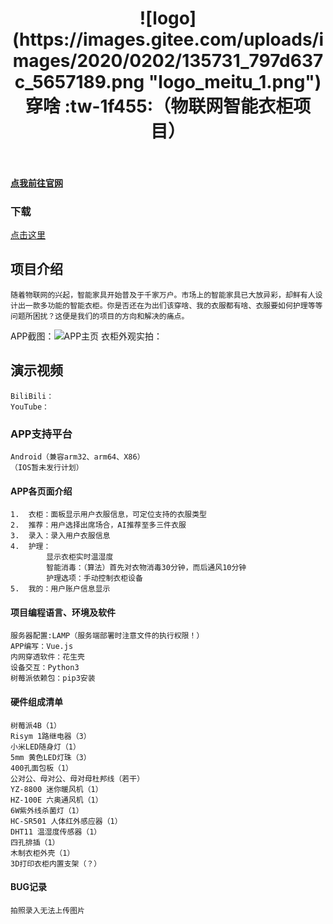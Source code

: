﻿<h1 align="center">
  ![logo](https://images.gitee.com/uploads/images/2020/0202/135731_797d637c_5657189.png "logo_meitu_1.png")
  <br>
  穿啥 :tw-1f455:（物联网智能衣柜项目）
  <br>
  <br>
</h1>

#### [点我前往官网](http://maosu.vicp.io/穿啥APP官网/index.html)

### 下载  
[点击这里](https://gitee.com/MaoSuSu/wear_what_app/releases)



## 项目介绍  
    随着物联网的兴起，智能家具开始普及于千家万户。市场上的智能家具已大放异彩，却鲜有人设计出一款多功能的智能衣柜。你是否还在为出们该穿啥、我的衣服都有啥、衣服要如何护理等等问题所困扰？这便是我们的项目的方向和解决的痛点。

APP截图：![APP主页](https://images.gitee.com/uploads/images/2020/0518/190847_4098b4a8_5657189.jpeg "APP主页.jpg")
衣柜外观实拍：

## 演示视频

    BiliBili：
    YouTube：

### APP支持平台

    Android（兼容arm32、arm64、X86）
    （IOS暂未发行计划）

#### APP各页面介绍

    1.  衣柜：面板显示用户衣服信息，可定位支持的衣服类型
    2.  推荐：用户选择出席场合，AI推荐至多三件衣服
    3.  录入：录入用户衣服信息
    4.  护理：
            显示衣柜实时温湿度
            智能消毒：（算法）首先对衣物消毒30分钟，而后通风10分钟
            护理选项：手动控制衣柜设备
    5.  我的：用户账户信息显示

#### 项目编程语言、环境及软件

    服务器配置:LAMP（服务端部署时注意文件的执行权限！）
    APP编写：Vue.js
    内网穿透软件：花生壳
    设备交互：Python3
    树莓派依赖包：pip3安装

#### 硬件组成清单

    树莓派4B（1）
    Risym 1路继电器（3）
    小米LED随身灯（1）
    5mm 黄色LED灯珠（3）
    400孔面包板（1）
    公对公、母对公、母对母杜邦线（若干）
    YZ-8800 迷你暖风机（1）
    HZ-100E 六奥通风机（1）
    6W紫外线杀菌灯（1）
    HC-SR501 人体红外感应器（1）
    DHT11 温湿度传感器（1）
    四孔排插（1）
    木制衣柜外壳（1）
    3D打印衣柜内置支架（？）

#### BUG记录

    拍照录入无法上传图片
